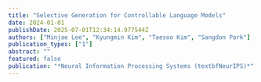```yaml
---
title: "Selective Generation for Controllable Language Models"
date: 2024-01-01
publishDate: 2025-07-01T12:34:14.977544Z
authors: ["Minjae Lee", "Kyungmin Kim", "Taesoo Kim", "Sangdon Park"]
publication_types: ["1"]
abstract: ""
featured: false
publication: "*Neural Information Processing Systems (textbfNeurIPS)*"
---
```



